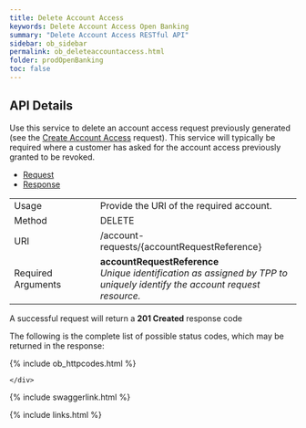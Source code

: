 ```yaml
---
title: Delete Account Access
keywords: Delete Account Access Open Banking 
summary: "Delete Account Access RESTful API"
sidebar: ob_sidebar
permalink: ob_deleteaccountaccess.html
folder: prodOpenBanking
toc: false
---
```


## API Details

Use this service to delete an account access request previously generated (see the [Create Account Access](ob_createaccountaccess.html) request). 
This service will typically be required where a customer has asked for the account access previously granted to be revoked.



<ul id="profileTabs" class="nav nav-tabs">
    <li class="active"><a href="#profile" data-toggle="tab">Request</a></li>
    <li><a href="#about" data-toggle="tab">Response</a></li>
   
</ul>
  <div class="tab-content">
<div role="tabpanel" class="tab-pane active" id="profile">


  <table>
<colgroup>
<col width="30%" />
<col width="90%" />
</colgroup>

<tbody>
<tr>
<td markdown="span">Usage</td>
<td markdown="span">Provide the URI of the required account. </td>
</tr>
<tr>
<td markdown="span">Method</td>
<td markdown="span"><span class="label label-danger">DELETE </span>
</td>
</tr>
<tr>
<td markdown="span">URI</td>
<td markdown="span">/account-requests/{accountRequestReference}
</td>
</tr>
<tr>
<td markdown="span">Required Arguments</td>
<td markdown="span"><b>accountRequestReference</b>
<br/><i>Unique identification as assigned by TPP to uniquely identify the account request resource.</i>
</td>
</tr>
</tbody>
</table>



</div>

<div role="tabpanel" class="tab-pane" id="about">
<p>A successful request will return a <b>201 Created</b> response code</p>
<p>The following is the complete list of possible status codes, which may be returned in the response:</p>
    {% include ob_httpcodes.html %}
    
 
    </div>


</div>

{% include swaggerlink.html %}

{% include links.html %}
